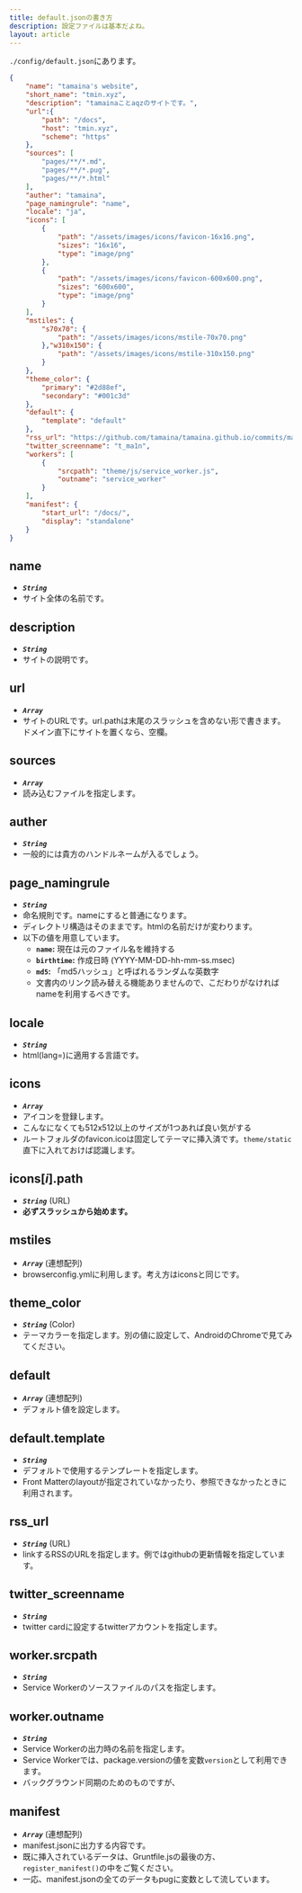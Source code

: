 ```yaml
---
title: default.jsonの書き方
description: 設定ファイルは基本だよね。
layout: article
---
```


`./config/default.json`にあります。

~~~json
{
    "name": "tamaina's website",
    "short_name": "tmin.xyz",
    "description": "tamainaことaqzのサイトです。",
    "url":{
        "path": "/docs",
        "host": "tmin.xyz",
        "scheme": "https"
    },
    "sources": [
        "pages/**/*.md",
        "pages/**/*.pug",
        "pages/**/*.html"
    ],
    "auther": "tamaina",
    "page_namingrule": "name",
    "locale": "ja",
    "icons": [
        {
            "path": "/assets/images/icons/favicon-16x16.png",
            "sizes": "16x16",
            "type": "image/png"
        },
        {
            "path": "/assets/images/icons/favicon-600x600.png",
            "sizes": "600x600",
            "type": "image/png"
        }
    ],
    "mstiles": {
        "s70x70": {
            "path": "/assets/images/icons/mstile-70x70.png"
        },"w310x150": {
            "path": "/assets/images/icons/mstile-310x150.png"
        }
    },
    "theme_color": {
        "primary": "#2d88ef",
        "secondary": "#001c3d"
    },
    "default": {
        "template": "default"
    },
    "rss_url": "https://github.com/tamaina/tamaina.github.io/commits/master.atom",
    "twitter_screenname": "t_ma1n",
    "workers": [
        {
            "srcpath": "theme/js/service_worker.js",
            "outname": "service_worker"
        }
    ],
    "manifest": {
        "start_url": "/docs/",
        "display": "standalone"
    }
}
~~~

## name
- ***`String`***
- サイト全体の名前です。

## description
- ***`String`***
- サイトの説明です。

## url
- ***`Array`***
- サイトのURLです。url.pathは末尾のスラッシュを含めない形で書きます。ドメイン直下にサイトを置くなら、空欄。

## sources
- ***`Array`***
- 読み込むファイルを指定します。

## auther
- ***`String`***
- 一般的には貴方のハンドルネームが入るでしょう。

## page_namingrule
- ***`String`***
- 命名規則です。nameにすると普通になります。
- ディレクトリ構造はそのままです。htmlの名前だけが変わります。
- 以下の値を用意しています。
  - **`name`:** 現在は元のファイル名を維持する
  - **`birthtime`:** 作成日時 (YYYY-MM-DD-hh-mm-ss.msec)
  - **`md5`:** 「md5ハッシュ」と呼ばれるランダムな英数字
  - 文書内のリンク読み替える機能ありませんので、こだわりがなければnameを利用するべきです。

## locale
- ***`String`***
- html(lang=)に適用する言語です。

## icons
- ***`Array`***
- アイコンを登録します。
- こんなになくても512x512以上のサイズが1つあれば良い気がする
- ルートフォルダのfavicon.icoは固定してテーマに挿入済です。`theme/static`直下に入れておけば認識します。

## icons[*i*].path
- ***`String`*** (URL)
- **必ずスラッシュから始めます。**

## mstiles
- ***`Array`*** (連想配列)
- browserconfig.ymlに利用します。考え方はiconsと同じです。

## theme_color
- ***`String`*** (Color)
- テーマカラーを指定します。別の値に設定して、AndroidのChromeで見てみてください。

## default
- ***`Array`*** (連想配列)
- デフォルト値を設定します。

## default.template
- ***`String`***
- デフォルトで使用するテンプレートを指定します。
- Front Matterのlayoutが指定されていなかったり、参照できなかったときに利用されます。

## rss_url
- ***`String`*** (URL)
- linkするRSSのURLを指定します。例ではgithubの更新情報を指定しています。

## twitter_screenname
- ***`String`***
- twitter cardに設定するtwitterアカウントを指定します。

## worker.srcpath
- ***`String`***
- Service Workerのソースファイルのパスを指定します。

## worker.outname
- ***`String`***
- Service Workerの出力時の名前を指定します。
- Service Workerでは、package.versionの値を変数`version`として利用できます。
- バックグラウンド同期のためのものですが、

## manifest
- ***`Array`*** (連想配列)
- manifest.jsonに出力する内容です。
- 既に挿入されているデータは、Gruntfile.jsの最後の方、`register_manifest()`の中をご覧ください。
- 一応、manifest.jsonの全てのデータもpugに変数として流しています。